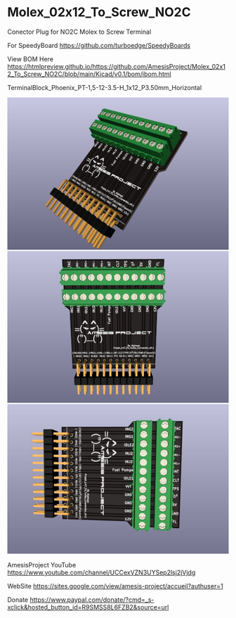 # Molex_02x12_To_Screw_NO2C

 Conector Plug for NO2C
Molex to Screw Terminal

For SpeedyBoard https://github.com/turboedge/SpeedyBoards

View BOM Here 
https://htmlpreview.github.io/https://github.com/AmesisProject/Molex_02x12_To_Screw_NO2C/blob/main/Kicad/v0.1/bom/ibom.html



TerminalBlock_Phoenix_PT-1,5-12-3.5-H_1x12_P3.50mm_Horizontal

![alt text](https://github.com/AmesisProject/Molex_02x12_To_Screw_NO2C/blob/main/Photo/SharedScreenshot.jpg) 
![alt text](https://github.com/AmesisProject/Molex_02x12_To_Screw_NO2C/blob/main/Photo/SharedScreenshot%20.jpg)
![alt text](https://github.com/AmesisProject/Molex_02x12_To_Screw_NO2C/blob/main/Photo/SharedScreensho%20%20t.jpg)

AmesisProject YouTube https://www.youtube.com/channel/UCCexVZN3UYSep2lsj2jVjdg

WebSite https://sites.google.com/view/amesis-project/accueil?authuser=1

Donate https://www.paypal.com/donate/?cmd=_s-xclick&hosted_button_id=R9SMSS8L6FZB2&source=url

